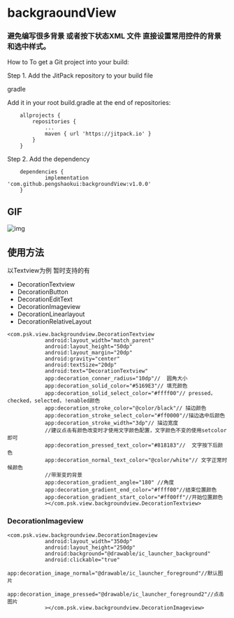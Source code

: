 # backgraoundView
### 避免编写很多背景 或者按下状态XML 文件   直接设置常用控件的背景 和选中样式。

How to
To get a Git project into your build:

Step 1. Add the JitPack repository to your build file

gradle

Add it in your root build.gradle at the end of repositories:

```
	allprojects {
		repositories {
			...
			maven { url 'https://jitpack.io' }
		}
	}
```


Step 2. Add the dependency

```
	dependencies {
	        implementation 'com.github.pengshaokui:backgroundView:v1.0.0'
	}

```

## GIF

![img](https://github.com/pengshaokui/backgroundView/blob/main/gif/Screenrecorder20211106.gif)

## 使用方法

以Textview为例  暂时支持的有

-  DecorationTextview
-  DecorationButton
-  DecorationEditText
-  DecorationImageview
-  DecorationLinearlayout
-  DecorationRelativeLayout

```
<com.psk.view.backgroundview.DecorationTextview
            android:layout_width="match_parent"
            android:layout_height="50dp"
            android:layout_margin="20dp"
            android:gravity="center"
            android:textSize="20dp"
            android:text="DecorationTextview"
            app:decoration_conner_radius="10dp"//  圆角大小
            app:decoration_solid_color="#5169E3"// 填充颜色
            app:decoration_solid_select_color="#ffff00"// pressed，checked，selected，!enabled颜色 
            app:decoration_stroke_color="@color/black"// 描边颜色
            app:decoration_stroke_select_color="#ff0000"//描边选中后颜色
            app:decoration_stroke_width="3dp"// 描边宽度
            //建议点击有颜色改变时才使用文字颜色配置，文字颜色不变的使用setcolor即可
            app:decoration_pressed_text_color="#818183"//  文字按下后颜色
            app:decoration_normal_text_color="@color/white"// 文字正常时候颜色
            //带渐变的背景
            app:decoration_gradient_angle="180" //角度
            app:decoration_gradient_end_color="#ffff00"//结束位置颜色
            app:decoration_gradient_start_color="#ff00ff"//开始位置颜色
            ></com.psk.view.backgroundview.DecorationTextview>
```

### DecorationImageview


```
<com.psk.view.backgroundview.DecorationImageview
            android:layout_width="350dp"
            android:layout_height="250dp"
            android:background="@drawable/ic_launcher_background"
            android:clickable="true"
            app:decoration_image_normal="@drawable/ic_launcher_foreground"//默认图片
            app:decoration_image_pressed="@drawable/ic_launcher_foreground2"//点击图片
            ></com.psk.view.backgroundview.DecorationImageview>
```
